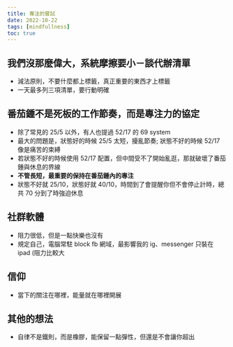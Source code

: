 ```yaml
---
title: 專注的嘗試
date: 2022-10-22
tags: [mindfullness]
toc: true
---
```


## 我們沒那麼偉大，系統摩擦要小－談代辦清單

- 減法原則，不要什麼都上標籤，真正重要的東西才上標籤
- 一天最多列三項清單，要行動明確

## 番茄鍾不是死板的工作節奏，而是專注力的協定

- 除了常見的 25/5 以外，有人也提過 52/17 的 69 system
- 最大的問題是，狀態好的時候 25/5 太短，擾亂節奏; 狀態不好的時候 52/17 像是痛苦的束縛
- 若狀態不好的時候使用 52/17 配置，但中間受不了開始亂逛，那就破壞了番茄鍾與休息的界線
- **不管長短，最重要的保持在番茄鍾內的專注**
- 狀態不好就 25/10，狀態好就 40/10，時間到了會提醒你但不會停止計時，總共 70 分到了時強迫休息

## 社群軟體

- 阻力很低，但是一點快樂也沒有
- 規定自己，電腦常駐 block fb 網域，最影響我的 ig、messenger 只裝在 ipad (阻力比較大

## 信仰

- 當下的關注在哪裡，能量就在哪裡開展

## 其他的想法

- 自律不是鐵則，而是橡膠，能保留一點彈性，但還是不會讓你超出
